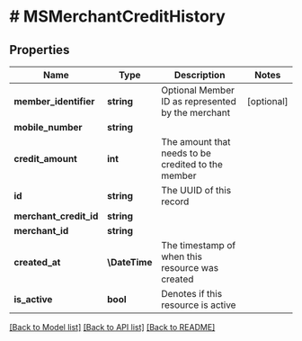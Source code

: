 # # MSMerchantCreditHistory

## Properties

Name | Type | Description | Notes
------------ | ------------- | ------------- | -------------
**member_identifier** | **string** | Optional Member ID as represented by the merchant | [optional]
**mobile_number** | **string** |  |
**credit_amount** | **int** | The amount that needs to be credited to the member |
**id** | **string** | The UUID of this record |
**merchant_credit_id** | **string** |  |
**merchant_id** | **string** |  |
**created_at** | **\DateTime** | The timestamp of when this resource was created |
**is_active** | **bool** | Denotes if this resource is active |

[[Back to Model list]](../../README.md#models) [[Back to API list]](../../README.md#endpoints) [[Back to README]](../../README.md)
